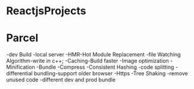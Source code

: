 # ReactjsProjects


# Parcel
-dev Build
-local server
-HMR-Hot Module Replacement
-file Watching Algorithm-write in c++;
-Caching-Build faster
-Image optimization
-Minification
-Bundle
-Compress
-Consistent Hashing
-code splitting
-differential bundling-support older browser
-Https
-Tree Shaking -remove unused code 
-different dev and prod bundle 


<!-- 
/* Header
  * -- Logo
  * -- Nav Items
* Body
  - Search
  - RestaurantContainer
    - RestaurantCard
      -img
      -name of res,star rating,cuisine,deliry tie
* Footer
  - Copyright
  - Links
  - Address
  - Contact
*/   -->

<!--
TWO types of Export and import
1)Default Export/import

   export default <name of the component/variable>
   import component from "path"


2)Named import/export
export const Component
import {component} from "path"

q: can I both in one file
-->